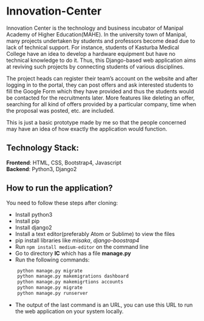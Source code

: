 # Innovation-Center
Innovation Center is the technology and business incubator of Manipal Academy of Higher Education(MAHE). In the university town of Manipal, many projects undertaken by students and professors become dead due to lack of technical support. For instance, students of Kasturba Medical College have an idea to develop a hardware equipment but have no technical knowledge to do it. Thus, this Django-based web application aims at reviving such projects by connecting students of various disciplines.

The project heads can register their team’s account on the website and after logging in to the portal, they can post offers and ask interested students to fill the Google Form which they have provided and thus the students would be contacted for the recruitments later. More features like deleting an offer, searching for all kind of offers provided by a particular company, time when the proposal was posted, etc. are included. 

This is just a basic prototype made by me so that the people concerned may have an idea of how exactly the application would function. 
 
## Technology Stack:
**Frontend**: HTML, CSS, Bootstrap4, Javascript <br/>
**Backend**: Python3, Django2

## How to run the application?
You need to follow these steps after cloning:
- Install python3 
- Install pip
- Install django2
- Install a text editor(preferably Atom or Sublime) to view the files
- pip install libraries like *misaka*, *django-boostrap4*
- Run `npm install medium-editor` on the command line
- Go to directory **IC** which has a file **manage.py**
- Run the following commands:
```python
    python manage.py migrate
    python manage.py makemigrations dashboard
    python manage.py makemigrtions accounts
    python manage.py migrate
    python manage.py runserver
```
- The output of the last command is an URL, you can use this URL to run the web application on your system locally.
